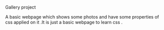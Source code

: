 Gallery project 

A basic webpage which shows some photos and have some properties of css applied on it .It is just a basic webpage to learn css .
